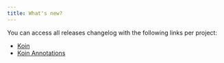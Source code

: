 ```yaml
---
title: What's new?
---
```



You can access all releases changelog with the following links per project: 

- [Koin](https://github.com/InsertKoinIO/koin/releases)
- [Koin Annotations](https://github.com/InsertKoinIO/koin-annotations/releases)
